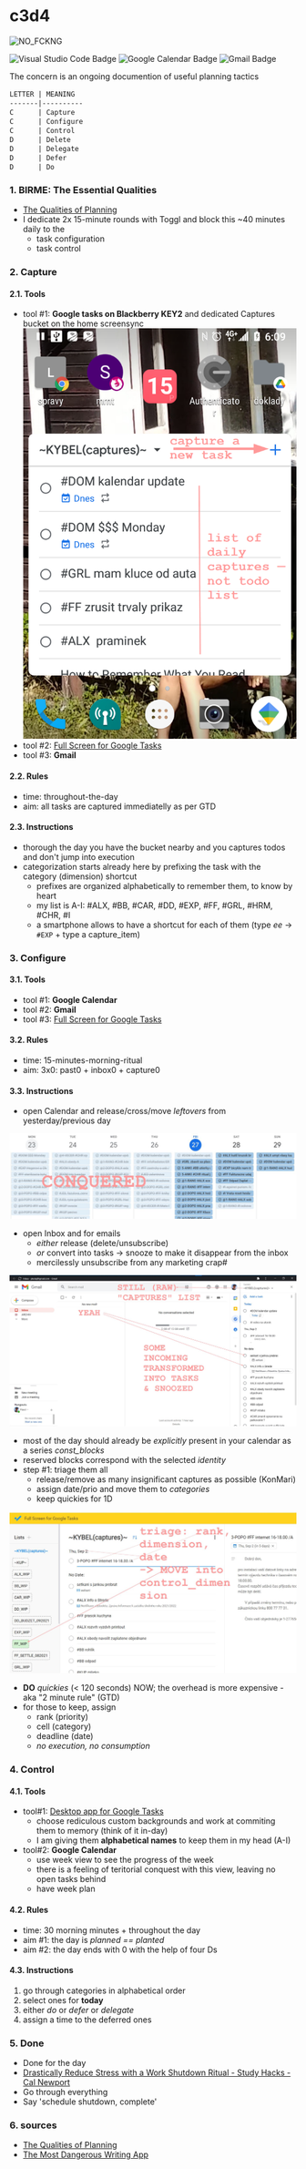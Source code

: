 # c3d4
![NO_FCKNG](https://img.shields.io/badge/NO_FCKNG-FLOW-red?labelColor=black&style=for-the-badge)

![Visual Studio Code Badge](https://img.shields.io/badge/Visual%20Studio%20Code-007ACC?logo=visualstudiocode&logoColor=fff&style=flat)
![Google Calendar Badge](https://img.shields.io/badge/Google%20Calendar-4285F4?logo=googlecalendar&logoColor=fff&style=flat)
![Gmail Badge](https://img.shields.io/badge/Gmail-EA4335?logo=gmail&logoColor=fff&style=flat)

The concern is an ongoing documention of useful planning tactics

```
LETTER | MEANING
-------|----------
C      | Capture
C      | Configure
C      | Control
D      | Delete
D      | Delegate
D      | Defer
D      | Do
```

### 1. BIRME: The Essential Qualities
* [The Qualities of Planning](./assets/The-Qualities-of-Planning.md)
* I dedicate 2x 15-minute rounds with Toggl and block this ~40 minutes daily to the
    - task configuration
    - task control

### 2. Capture
#### 2.1. Tools
* tool #1: **Google tasks on Blackberry KEY2** and dedicated Captures bucket on the home screensync
    ![](./assets/img003051.png)
* tool #2: [Full Screen for Google Tasks][#2]
* tool #3: **Gmail** 

#### 2.2. Rules
* time: throughout-the-day
* aim: all tasks are captured immediatelly as per GTD

#### 2.3. Instructions
* thorough the day you have the bucket nearby and you captures todos and don't jump into execution
* categorization starts already here by prefixing the task with the category (dimension) shortcut
    - prefixes are organized alphabetically to remember them, to know by heart
    - my list is A-I: #ALX, #BB, #CAR, #DD, #EXP, #FF, #GRL, #HRM, #CHR, #I
    - a smartphone allows to have a shortcut for each of them (type *ee* → `#EXP` + type a capture_item)

### 3. Configure 
#### 3.1. Tools
* tool #1: **Google Calendar**
* tool #2: **Gmail**
* tool #3: [Full Screen for Google Tasks][#2]

#### 3.2. Rules
* time: 15-minutes-morning-ritual
* aim: 3x0: past0 + inbox0 + capture0

#### 3.3. Instructions
* open Calendar and release/cross/move _leftovers_ from yesterday/previous day

![](./assets/img003068.jpg)

* open Inbox and for emails
    - _either_ release (delete/unsubscribe)
    - _or_ convert into tasks → snooze to make it disappear from the inbox
    - mercilessly unsubscribe from any marketing crap#

![](./assets/img003070.jpg)

* most of the day should already be _explicitly_ present in your calendar as a series *const_blocks*
* reserved blocks correspond with the selected _identity_ 
* step #1: triage them all
    - release/remove as many insignificant captures as possible (KonMari)
    - assign date/prio and move them to _categories_
    - keep quickies for 1D

![](./assets/img003073.jpg)

* **DO** *quickies* (< 120 seconds) NOW; the overhead is more expensive - aka "2 minute rule" (GTD)
* for those to keep, assign
    - rank (priority)
    - cell (category)
    - deadline (date)
    - _no execution, no consumption_

### 4. Control
#### 4.1. Tools
* tool#1: [Desktop app for Google Tasks][#1]
    - choose rediculous custom backgrounds and work at commiting them to memory (think of it in-day)
    - I am giving them **alphabetical names** to keep them in my head (A-I)
* tool#2: **Google Calendar**
    - use week view to see the progress of the week
    - there is a feeling of teritorial conquest with this view, leaving no open tasks behind
    - have week plan


#### 4.2. Rules
* time: 30 morning minutes + throughout the day
* aim #1: the day is _planned == planted_ 
* aim #2: the day ends with 0 with the help of four Ds

#### 4.3. Instructions
1. go through categories in alphabetical order
2. select ones for **today**
3. either *do* or *defer* or *delegate*
4. assign a time to the deferred ones

### 5. Done
* Done for the day
* [Drastically Reduce Stress with a Work Shutdown Ritual - Study Hacks - Cal Newport](https://www.calnewport.com/blog/2009/06/08/drastically-reduce-stress-with-a-work-shutdown-ritual/)
* Go through everything
* Say 'schedule shutdown, complete'

### 6. sources
* [The Qualities of Planning](..\productivity\2021-03-18-The-Qualities-of-Planning.md)
* [The Most Dangerous Writing App](https://www.squibler.io/dangerous-writing-prompt-app)

[#1]: https://chrome.google.com/webstore/detail/desktop-app-for-google-ta/lpofefdiokgmcdnnaigddelnfamkkghi
[#2]: https://chrome.google.com/webstore/detail/full-screen-for-google-ta/ndbaejgcaecffnhlmdghchfehkflgfkj
[#3]: https://www.squibler.io/dangerous-writing-prompt-app
[#4]: https://tim.blog/2015/01/15/morning-pages/